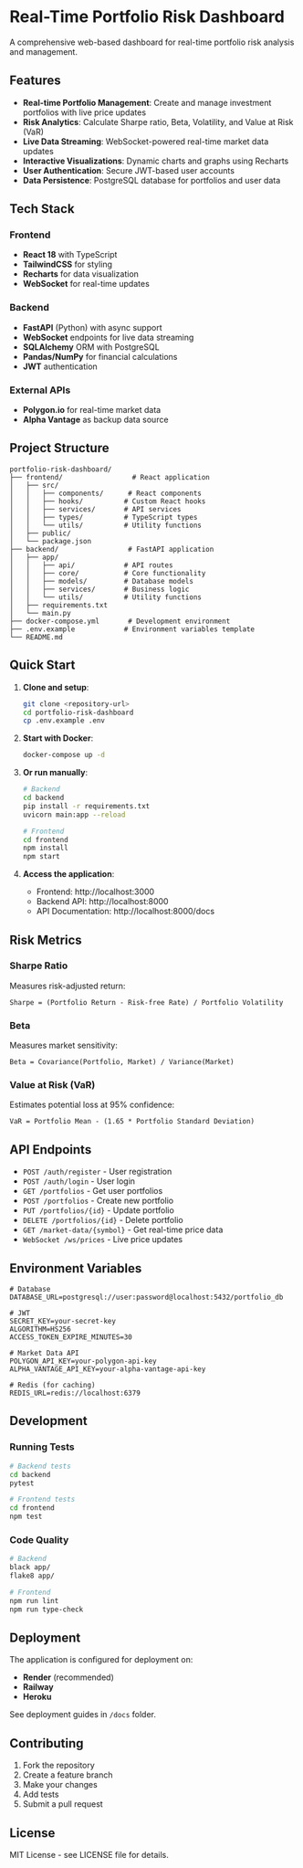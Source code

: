 # Real-Time Portfolio Risk Dashboard

A comprehensive web-based dashboard for real-time portfolio risk analysis and management.

## Features

- **Real-time Portfolio Management**: Create and manage investment portfolios with live price updates
- **Risk Analytics**: Calculate Sharpe ratio, Beta, Volatility, and Value at Risk (VaR)
- **Live Data Streaming**: WebSocket-powered real-time market data updates
- **Interactive Visualizations**: Dynamic charts and graphs using Recharts
- **User Authentication**: Secure JWT-based user accounts
- **Data Persistence**: PostgreSQL database for portfolios and user data

## Tech Stack

### Frontend
- **React 18** with TypeScript
- **TailwindCSS** for styling
- **Recharts** for data visualization
- **WebSocket** for real-time updates

### Backend
- **FastAPI** (Python) with async support
- **WebSocket** endpoints for live data streaming
- **SQLAlchemy** ORM with PostgreSQL
- **Pandas/NumPy** for financial calculations
- **JWT** authentication

### External APIs
- **Polygon.io** for real-time market data
- **Alpha Vantage** as backup data source

## Project Structure

```
portfolio-risk-dashboard/
├── frontend/                 # React application
│   ├── src/
│   │   ├── components/      # React components
│   │   ├── hooks/          # Custom React hooks
│   │   ├── services/       # API services
│   │   ├── types/          # TypeScript types
│   │   └── utils/          # Utility functions
│   ├── public/
│   └── package.json
├── backend/                 # FastAPI application
│   ├── app/
│   │   ├── api/            # API routes
│   │   ├── core/           # Core functionality
│   │   ├── models/         # Database models
│   │   ├── services/       # Business logic
│   │   └── utils/          # Utility functions
│   ├── requirements.txt
│   └── main.py
├── docker-compose.yml       # Development environment
├── .env.example            # Environment variables template
└── README.md
```

## Quick Start

1. **Clone and setup**:
   ```bash
   git clone <repository-url>
   cd portfolio-risk-dashboard
   cp .env.example .env
   ```

2. **Start with Docker**:
   ```bash
   docker-compose up -d
   ```

3. **Or run manually**:
   ```bash
   # Backend
   cd backend
   pip install -r requirements.txt
   uvicorn main:app --reload
   
   # Frontend
   cd frontend
   npm install
   npm start
   ```

4. **Access the application**:
   - Frontend: http://localhost:3000
   - Backend API: http://localhost:8000
   - API Documentation: http://localhost:8000/docs

## Risk Metrics

### Sharpe Ratio
Measures risk-adjusted return:
```
Sharpe = (Portfolio Return - Risk-free Rate) / Portfolio Volatility
```

### Beta
Measures market sensitivity:
```
Beta = Covariance(Portfolio, Market) / Variance(Market)
```

### Value at Risk (VaR)
Estimates potential loss at 95% confidence:
```
VaR = Portfolio Mean - (1.65 * Portfolio Standard Deviation)
```

## API Endpoints

- `POST /auth/register` - User registration
- `POST /auth/login` - User login
- `GET /portfolios` - Get user portfolios
- `POST /portfolios` - Create new portfolio
- `PUT /portfolios/{id}` - Update portfolio
- `DELETE /portfolios/{id}` - Delete portfolio
- `GET /market-data/{symbol}` - Get real-time price data
- `WebSocket /ws/prices` - Live price updates

## Environment Variables

```env
# Database
DATABASE_URL=postgresql://user:password@localhost:5432/portfolio_db

# JWT
SECRET_KEY=your-secret-key
ALGORITHM=HS256
ACCESS_TOKEN_EXPIRE_MINUTES=30

# Market Data API
POLYGON_API_KEY=your-polygon-api-key
ALPHA_VANTAGE_API_KEY=your-alpha-vantage-api-key

# Redis (for caching)
REDIS_URL=redis://localhost:6379
```

## Development

### Running Tests
```bash
# Backend tests
cd backend
pytest

# Frontend tests
cd frontend
npm test
```

### Code Quality
```bash
# Backend
black app/
flake8 app/

# Frontend
npm run lint
npm run type-check
```

## Deployment

The application is configured for deployment on:
- **Render** (recommended)
- **Railway**
- **Heroku**

See deployment guides in `/docs` folder.

## Contributing

1. Fork the repository
2. Create a feature branch
3. Make your changes
4. Add tests
5. Submit a pull request

## License

MIT License - see LICENSE file for details.
